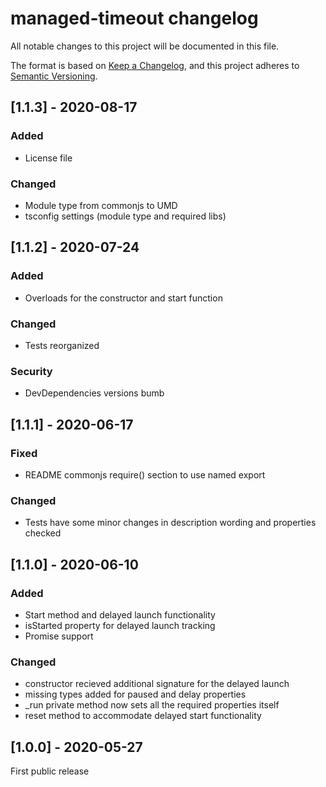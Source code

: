 # managed-timeout changelog

All notable changes to this project will be documented in this file.

The format is based on [Keep a Changelog](https://keepachangelog.com/en/1.0.0/),
and this project adheres to [Semantic Versioning](https://semver.org/spec/v2.0.0.html).

## [1.1.3] - 2020-08-17
### Added
- License file
### Changed
- Module type from commonjs to UMD
- tsconfig settings (module type and required libs)

## [1.1.2] - 2020-07-24
### Added
- Overloads for the constructor and start function
### Changed
- Tests reorganized
### Security
- DevDependencies versions bumb

## [1.1.1] - 2020-06-17
### Fixed
- README commonjs require() section to use named export
### Changed
- Tests have some minor changes in description wording and properties checked

## [1.1.0] - 2020-06-10
### Added
- Start method and delayed launch functionality
- isStarted property for delayed launch tracking
- Promise support
### Changed
- constructor recieved additional signature for the delayed launch
- missing types added for paused and delay properties
- _run private method now sets all the required properties itself
- reset method to accommodate delayed start functionality

## [1.0.0] - 2020-05-27
First public release